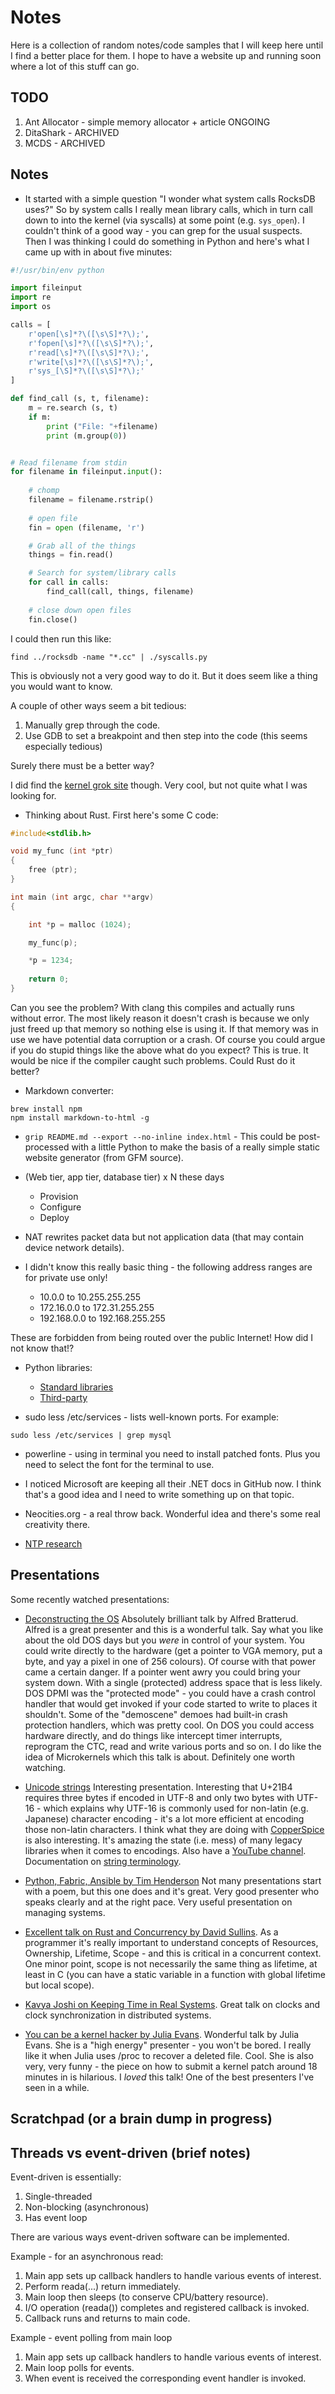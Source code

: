 # Notes

Here is a collection of random notes/code samples that I will keep
here until I find a better place for them. I hope to have a website
up and running soon where a lot of this stuff can go.

## TODO

1. Ant Allocator - simple memory allocator + article ONGOING
2. DitaShark - ARCHIVED
3. MCDS - ARCHIVED

## Notes

* It started with a simple question "I wonder what system calls
  RocksDB uses?" So by system calls I really mean library calls, which
  in turn call down to into the kernel (via syscalls) at some point
  (e.g. `sys_open`).  I couldn't think of a good way - you can grep
  for the usual suspects. Then I was thinking I could do something in
  Python and here's what I came up with in about five minutes:
  
``` python
#!/usr/bin/env python

import fileinput
import re
import os

calls = [
    r'open[\s]*?\([\s\S]*?\);',
    r'fopen[\s]*?\([\s\S]*?\);',
    r'read[\s]*?\([\s\S]*?\);',
    r'write[\s]*?\([\s\S]*?\);',
    r'sys_[\S]*?\([\s\S]*?\);'
]

def find_call (s, t, filename):
    m = re.search (s, t)
    if m:
        print ("File: "+filename)
        print (m.group(0))


# Read filename from stdin
for filename in fileinput.input():
    
    # chomp
    filename = filename.rstrip()
    
    # open file
    fin = open (filename, 'r')

    # Grab all of the things
    things = fin.read()

    # Search for system/library calls
    for call in calls:
        find_call(call, things, filename)
    
    # close down open files
    fin.close()
``` 
  
I could then run this like:

``` shell
find ../rocksdb -name "*.cc" | ./syscalls.py
```
  
This is obviously not a very good way to do it. But it does seem like
a thing you would want to know. 

A couple of other ways seem a bit tedious:

1. Manually grep through the code.
2. Use GDB to set a breakpoint and then step into the code (this seems especially tedious)

Surely there must be a better way?

I did find the [kernel grok site](http://syscalls.kernelgrok.com)
though. Very cool, but not quite what I was looking for.


* Thinking about Rust. First here's some C code:

``` C
#include<stdlib.h>

void my_func (int *ptr)
{
    free (ptr);
}

int main (int argc, char **argv)
{

    int *p = malloc (1024);

    my_func(p);

    *p = 1234;    
        
    return 0;
}
```

Can you see the problem? With clang this compiles and actually runs
without error. The most likely reason it doesn't crash is because we
only just freed up that memory so nothing else is using it. If that
memory was in use we have potential data corruption or a crash. Of
course you could argue if you do stupid things like the above what do
you expect? This is true. It would be nice if the compiler caught such
problems. Could Rust do it better?

* Markdown converter:

``` shell
brew install npm
npm install markdown-to-html -g
```

* `grip README.md --export --no-inline index.html` - This could be
  post-processed with a little Python to make the basis of a really
  simple static website generator (from GFM source).

* (Web tier, app tier, database tier) x N these days

    - Provision
    - Configure
    - Deploy

* NAT rewrites packet data but not application data (that may contain
  device network details).

* I didn't know this really basic thing - the following address
  ranges are for private use only!

    - 10.0.0 to 10.255.255.255
    - 172.16.0.0 to 172.31.255.255
    - 192.168.0.0 to 192.168.255.255 

These are forbidden from being routed over the public Internet! How
did I not know that!?

* Python libraries:
  - [Standard libraries](https://docs.python.org)
  - [Third-party](https://pypi.python.org)

* sudo less /etc/services - lists well-known ports. For example:

``` shell
sudo less /etc/services | grep mysql
```

* powerline - using in terminal you need to install patched
  fonts. Plus you need to select the font for the terminal to use.

* I noticed Microsoft are keeping all their .NET docs in GitHub now. I
  think that's a good idea and I need to write something up on that
  topic.

* Neocities.org - a real throw back. Wonderful idea and there's some
  real creativity there. 

* [NTP research](https://www.eecis.udel.edu/~mills/ntp.html)

## Presentations

Some recently watched presentations:

* [Deconstructing the OS](https://www.youtube.com/watch?v=h7D88U-5pKc)
  Absolutely brilliant talk by Alfred Bratterud. Alfred is a great
  presenter and this is a wonderful talk. Say what you like about the
  old DOS days but you _were_ in control of your system. You could
  write directly to the hardware (get a pointer to VGA memory, put a
  byte, and yay a pixel in one of 256 colours). Of course with that
  power came a certain danger. If a pointer went awry you could bring
  your system down. With a single (protected) address space that is
  less likely. DOS DPMI was the "protected mode" - you could have a
  crash control handler that would get invoked if your code started to
  write to places it shouldn't. Some of the "demoscene" demoes had
  built-in crash protection handlers, which was pretty cool. On DOS
  you could access hardware directly, and do things like intercept
  timer interrupts, reprogram the CTC, read and write various ports
  and so on. I do like the idea of Microkernels which this talk is
  about. Definitely one worth watching.
  
* [Unicode strings](https://www.youtube.com/watch?v=ysh2B6ZgNXk)
  Interesting presentation. Interesting that U+21B4 requires three
  bytes if encoded in UTF-8 and only two bytes with UTF-16 - which
  explains why UTF-16 is commonly used for non-latin (e.g. Japanese)
  character encoding - it's a lot more efficient at encoding those
  non-latin characters. I think what they are doing with
  [CopperSpice](http://www.copperspice.com/index.html) is also
  interesting. It's amazing the state (i.e. mess) of many legacy
  libraries when it comes to encodings. Also have a [YouTube
  channel](https://www.youtube.com/copperspice). Documentation on
  [string
  terminology](http://www.copperspice.com/docs/cs_string/overview_terminology.html).

* [Python, Fabric, Ansible by Tim
  Henderson](https://www.youtube.com/watch?v=4qav2EuXsGU) Not many
  presentations start with a poem, but this one does and it's
  great. Very good presenter who speaks clearly and at the right
  pace. Very useful presentation on managing systems.

* [Excellent talk on Rust and Concurrency by David
  Sullins](https://www.youtube.com/watch?v=oIikwmeGVYY). As a
  programmer it's really important to understand concepts of
  Resources, Ownership, Lifetime, Scope - and this is critical in a
  concurrent context. One minor point, scope is not necessarily the
  same thing as lifetime, at least in C (you can have a static
  variable in a function with global lifetime but local scope).

* [Kavya Joshi on Keeping Time in Real
  Systems](https://youtu.be/BRvj8PykSc4). Great talk on clocks and
  clock synchronization in distributed systems.
  
* [You can be a kernel hacker by Julia
  Evans](https://www.youtube.com/watch?v=0IQlpFWTFbM). Wonderful talk
  by Julia Evans. She is a "high energy" presenter - you won't be
  bored. I really like it when Julia uses /proc to recover a deleted
  file. Cool. She is also very, very funny - the piece on how to
  submit a kernel patch around 18 minutes in is hilarious. I _loved_
  this talk! One of the best presenters I've seen in a while.
  
## Scratchpad (or a brain dump in progress)

   
## Threads vs event-driven (brief notes)

Event-driven is essentially:

1. Single-threaded
2. Non-blocking (asynchronous)
3. Has event loop

There are various ways event-driven software can be implemented.

Example - for an asynchronous read:

1. Main app sets up callback handlers to handle various 
   events of interest.
2. Perform reada(...) return immediately.
3. Main loop then sleeps (to conserve CPU/battery resource). 
4. I/O operation (reada()) completes and registered callback is invoked.
5. Callback runs and returns to main code.

Example - event polling from main loop

1. Main app sets up callback handlers to handle various 
   events of interest.
2. Main loop polls for events.
3. When event is received the corresponding event handler is invoked.

